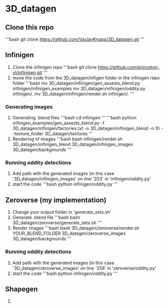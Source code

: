 # 3D_datagen

## Clone this repo
'''bash
git clone https://github.com/VaclavKnapp/3D_datagen.git
'''

## Infinigen
1. Clone the infinigen repo
   '''bash
   git clone https://github.com/princeton-vl/infinigen.git
   '''
2. move the code from the 3D_datagen/infigen folder in the infinigen repo folder
   '''bash
   mv 3D_datagen/infinigen/gen_assests_blend.py infinigen/infinigen_examples
   mv 3D_datagen/infinigen/oddity.py infinigen/.
   mv 3D_datagen/infinigen/render.sh infinigen/.
   '''
### Generating images
1. Generating .blend files
   '''bash
   cd infinigen
   '''
   '''bash
   python infinigen_examples/gen_assests_blend.py -f 3D_datagen/infinigen/factories.txt -o 3D_datagen/infinigen_blend -n 10 --texture_folder 3D_datagen/textures
   '''
2. Rendering of images
   '''bash
   bash infinigen/render.sh 3D_datagen/infinigen_blend 3D_datagen/infinigen_images 3D_datagen/backgrounds
   '''
### Running oddity detections
1. Add path with the generated images (in this case '3D_datagen/infinigen_images' on line '203' in 'infinigen/oddity.py'
2. start the code
   '''bash
   python infinigen/oddity.py
   '''

## Zeroverse (my implementation)
1. Change your output folder in 'generate_sets.sh' 
2. Generate .blend file
   '''bash
   bash 3D_datagen/zeroverse/generate_sets.sh
   '''
3. Render images
   '''bash
   bash 3D_datagen/zeroverse/render.sh YOUR_BLEND_FOLDER 3D_datagen/zeroverse_images 3D_datagen/backgrounds
   '''
### Running oddity detections
1. Add path with the generated images (in this case '3D_datagen/zeroverse_images' on line '258' in 'zeroverse/oddity.py'
2. start the code
   '''bash
   python infinigen/oddity.py
   ''' 

## Shapegen
1.
